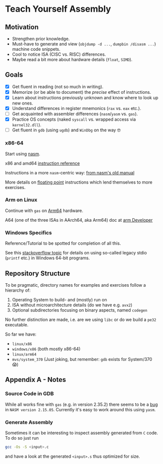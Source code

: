 # Teach Yourself Assembly

## Motivation
* Strengthen prior knowledge.
* Must-have to generate and view (`objdump -d ...`, `dumpbin /disasm ...`) machine code snippets.
* Cool to notice ISA (CISC vs. RISC) differences.
* Maybe read a bit more about hardware details (`float`, `SIMD`).

## Goals
- [x] Get fluent in reading (not so much in writing).
- [x] Memorize (or be able to document) the *precise* effect of instructions.
- [x] Learn about instructions previously unknown and know where to look up new ones.
- [x] Understand differences in register mnemonics (`rax` vs. `eax` etc.).
- [ ] Get acquainted with assembler differences (`nasm`/`yasm` vs. `gas`).
- [x] Practice OS concepts (naked `syscall` vs. wrapped access via `kernel32.dll`).
- [ ] Get fluent in `gdb` (using `ugdb`) and `WinDbg` on the way 🤓

### x86-64
Start using [nasm](https://cs.lmu.edu/~ray/notes/nasmtutorial/).

x86 and amd64 [instruction reference](https://www.felixcloutier.com/x86/)

Instructions in a more `nasm`-centric way: [from nasm's  old manual](http://home.myfairpoint.net/fbkotler/nasmdocc.html)

More details on [floating point](https://rayseyfarth.com/asm/pdf/ch11-floating-point.pdf) instructions which lend themselves to more exercises. 

### Arm on Linux
Continue with `gas` on [Arm64](https://modexp.wordpress.com/2018/10/30/arm64-assembly/) hardware.

A64 (one of the three ISAs in AArch64, aka Arm64) doc at [arm Developer](https://developer.arm.com/documentation/102374/0101)

### Windows Specifics
Reference/Tutorial to be spotted for completion of all this.

See this
[stackoverflow topic](https://stackoverflow.com/questions/64413414/unresolved-external-symbol-printf-in-windows-x64-assembly-programming-with-nasm)
for details on using so-called legacy stdio (`printf` etc.) in Windows 64-bit programs.

## Repository Structure
To be pragmatic, directory names for examples and exercises follow a hierarchy of:
1. Operating System to build- and (mostly) run on
2. ISA without microarchitecture details (do we have e.g. `avx2`)
3. Optional subdirectories focusing on binary aspects, named `codegen`

No further distinction are made, i.e. are we using `libc` or do we build a `pe32` executable.

So far we have:
- `linux/x86`
- `windows/x86` (both mostly x86-64)
- `linux/arm64`
- `mvs/system_370` (Just joking, but remember: `gdb` exists for System/370 😱)

## Appendix A - Notes

### Source Code in GDB
While all works fine with `gas` (e.g. in version 2.35.2) there seems to be a [bug](https://stackoverflow.com/questions/72694342/gdb-does-not-load-source-lines-from-nasm) in `NASM version 2.15.05`. Currently it's easy to work around this using `yasm`.

### Generate Assembly
Sometimes it can be interesting to inspect assembly generated from `C` code. To do so just run
```bash
gcc -Os -S <input>.c
```
and have a look at the generated `<input>.s` thus optimized for size.
